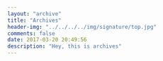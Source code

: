 ```yaml
---
layout: "archive"
title: "Archives"
header-img: "../../../../img/signature/top.jpg"
comments: false
date: 2017-03-20 20:49:56
description: "Hey, this is archives"
---
```

